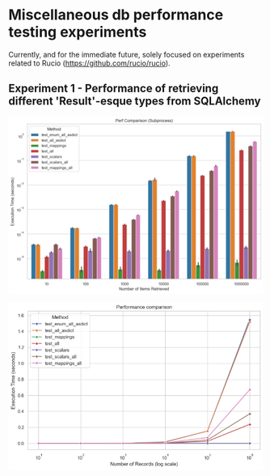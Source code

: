 # Miscellaneous db performance testing experiments

Currently, and for the immediate future, solely focused on experiments related to Rucio (https://github.com/rucio/rucio).

## Experiment 1 - Performance of retrieving different 'Result'-esque types from SQLAlchemy
![Data retrieval perf comparison](images/types_perf_comparison_bar.png)

![Data retrieval perf comparison](images/types_perf_comparison_line.png)